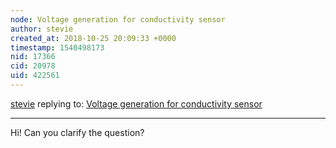 ```yaml
---
node: Voltage generation for conductivity sensor
author: stevie
created_at: 2018-10-25 20:09:33 +0000
timestamp: 1540498173
nid: 17366
cid: 20978
uid: 422561
---
```




[stevie](../profile/stevie) replying to: [Voltage generation for conductivity sensor](../notes/roberts_ecofarm/10-24-2018/voltage-generation-for-conductivity-sensor)

----
Hi! Can you clarify the question? 
